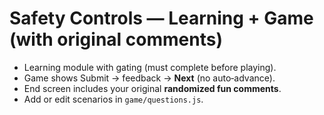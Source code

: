 # Safety Controls — Learning + Game (with original comments)

- Learning module with gating (must complete before playing).
- Game shows Submit → feedback → **Next** (no auto‑advance).
- End screen includes your original **randomized fun comments**.
- Add or edit scenarios in `game/questions.js`.

